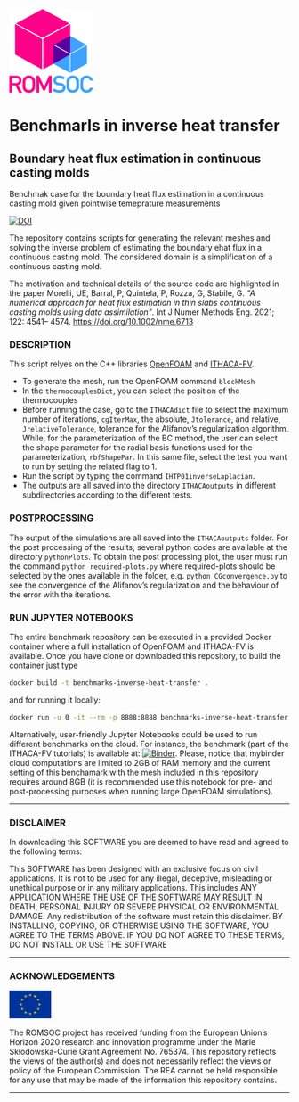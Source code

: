<img src="resources/romsoclogo-logo.png" alt="EU Flag"  width="150"/>

# Benchmarls in inverse heat transfer 

## Boundary heat flux estimation in continuous casting molds
Benchmak case for the boundary heat flux estimation in a continuous casting mold given pointwise temeprature measurements

<a href="https://doi.org/10.5281/zenodo.5242918"><img src="https://zenodo.org/badge/DOI/10.5281/zenodo.5242918.svg" alt="DOI"></a>

The repository contains scripts for generating the relevant meshes and solving the inverse problem of estimating the boundary ehat flux in a continuous casting mold. The considered domain is a simplification of a continuous casting mold.

The motivation and technical details of the source code are highlighted in the paper
Morelli, UE, Barral, P, Quintela, P, Rozza, G, Stabile, G. <i>"A numerical approach for heat flux estimation in thin slabs continuous casting molds using data assimilation"</i>. Int J Numer Methods Eng. 2021; 122: 4541– 4574. https://doi.org/10.1002/nme.6713

### DESCRIPTION

This script relyes on the C++ libraries [OpenFOAM](https://www.openfoam.com/) and [ITHACA-FV](https://mathlab.sissa.it/ithaca-fv).

- To generate the mesh, run the OpenFOAM command `blockMesh`
- In the `thermocouplesDict`, you can select the position of the thermocouples
- Before running the case, go to the `ITHACAdict` file to select the maximum number of iterations, `cgIterMax`, the absolute, `Jtolerance`, and relative,
`JrelativeTolerance`, tolerance for the Alifanov’s regularization algorithm. While, for the parameterization of the BC method, the user can select the shape parameter for the radial basis functions used for the parameterization, `rbfShapePar`. In this same file, select the test you want to run by setting the related flag to 1.
- Run the script by typing the command `IHTP01inverseLaplacian`.
- The outputs are all saved into the directory `ITHACAoutputs` in different subdirectories according to the different tests.

### POSTPROCESSING
The output of the simulations are all saved into the `ITHACAoutputs` folder. For the post processing of the results, several python codes are available at the directory `pythonPlots`. To obtain the post processing plot, the user must run the command `python required-plots.py` where required-plots should be selected by the ones available in the folder, e.g. `python CGconvergence.py` to see the convergence of the Alifanov’s regularization and the behaviour of the error with the iterations.

### RUN JUPYTER NOTEBOOKS
The entire benchmark repository can be executed in a provided Docker container where a full installation of OpenFOAM and ITHACA-FV is available. Once you have clone or downloaded this repository, to build the container just type
```bash
docker build -t benchmarks-inverse-heat-transfer . 
```
and for running it locally:
```bash
docker run -u 0 -it --rm -p 8888:8888 benchmarks-inverse-heat-transfer jupyter-lab --ip=0.0.0.0 --port=8888 --allow-root
```

Alternatively, user-friendly Jupyter Notebooks could be used to run different benchmarks on the cloud. For instance, the benchmark (part of the ITHACA-FV tutorials) is available at:
[![Binder](https://mybinder.org/badge_logo.svg)](https://mybinder.org/v2/gh/ROMSOC/benchmarks-inverse-heat-transfer/HEAD). Please, notice that mybinder cloud computations are limited to 2GB of RAM memory and the current setting of this benchamark with the mesh included in this repository requires around 8GB (it is recommended use this notebook for pre- and post-processing purposes when running large OpenFOAM simulations).

<hr style="border:1px" > 

### DISCLAIMER

In downloading this SOFTWARE you are deemed to have read and agreed to the following terms:

This SOFTWARE has been designed with an exclusive focus on civil applications. It is not to be used
for any illegal, deceptive, misleading or unethical purpose or in any military applications. This includes ANY APPLICATION WHERE THE USE OF THE SOFTWARE MAY RESULT IN DEATH, PERSONAL INJURY OR SEVERE PHYSICAL OR ENVIRONMENTAL DAMAGE. Any redistribution of the software must retain this disclaimer. BY INSTALLING, COPYING, OR OTHERWISE USING THE SOFTWARE, YOU AGREE TO THE TERMS ABOVE. IF YOU DO NOT AGREE TO THESE TERMS, DO NOT INSTALL OR USE THE SOFTWARE

<hr style="border:1px" > 

### ACKNOWLEDGEMENTS

<img src="resources/EU_Flag.png" alt="EU Flag"  width="75" height="50" />

The ROMSOC project has received funding from the European Union’s Horizon 2020 research and innovation programme under the Marie Skłodowska-Curie Grant Agreement No. 765374. This repository reflects the views of the author(s) and does not necessarily reflect the views or policy of the European Commission. The REA cannot be held responsible for any use that may be made of the information this repository contains.

<hr style="border:1px">

